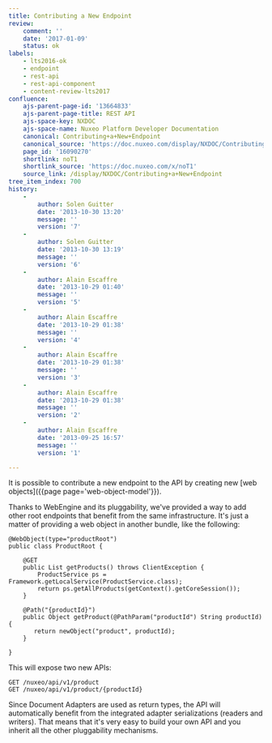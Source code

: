 ```yaml
---
title: Contributing a New Endpoint
review:
    comment: ''
    date: '2017-01-09'
    status: ok
labels:
    - lts2016-ok
    - endpoint
    - rest-api
    - rest-api-component
    - content-review-lts2017
confluence:
    ajs-parent-page-id: '13664833'
    ajs-parent-page-title: REST API
    ajs-space-key: NXDOC
    ajs-space-name: Nuxeo Platform Developer Documentation
    canonical: Contributing+a+New+Endpoint
    canonical_source: 'https://doc.nuxeo.com/display/NXDOC/Contributing+a+New+Endpoint'
    page_id: '16090270'
    shortlink: noT1
    shortlink_source: 'https://doc.nuxeo.com/x/noT1'
    source_link: /display/NXDOC/Contributing+a+New+Endpoint
tree_item_index: 700
history:
    - 
        author: Solen Guitter
        date: '2013-10-30 13:20'
        message: ''
        version: '7'
    - 
        author: Solen Guitter
        date: '2013-10-30 13:19'
        message: ''
        version: '6'
    - 
        author: Alain Escaffre
        date: '2013-10-29 01:40'
        message: ''
        version: '5'
    - 
        author: Alain Escaffre
        date: '2013-10-29 01:38'
        message: ''
        version: '4'
    - 
        author: Alain Escaffre
        date: '2013-10-29 01:38'
        message: ''
        version: '3'
    - 
        author: Alain Escaffre
        date: '2013-10-29 01:38'
        message: ''
        version: '2'
    - 
        author: Alain Escaffre
        date: '2013-09-25 16:57'
        message: ''
        version: '1'

---
```

It is possible to contribute a new endpoint to the API by creating new [web objects]({{page page='web-object-model'}}).

Thanks to WebEngine and its pluggability, we've provided a way to add other root endpoints that benefit from the same infrastructure. It's just a matter of providing a web object in another bundle, like the following:

```
@WebObject(type="productRoot")
public class ProductRoot {

    @GET
    public List getProducts() throws ClientException {
        ProductService ps = Framework.getLocalService(ProductService.class);
        return ps.getAllProducts(getContext().getCoreSession());
    }

    @Path("{productId}")
    public Object getProduct(@PathParam("productId") String productId) {
       return newObject("product", productId);
    }

}
```

This will expose two new APIs:

```
GET /nuxeo/api/v1/product
GET /nuxeo/api/v1/product/{productId}
```

Since Document Adapters are used as return types, the API will automatically benefit from the integrated adapter serializations (readers and writers). That means that it's very easy to build your own API and you inherit all the other pluggability mechanisms.
